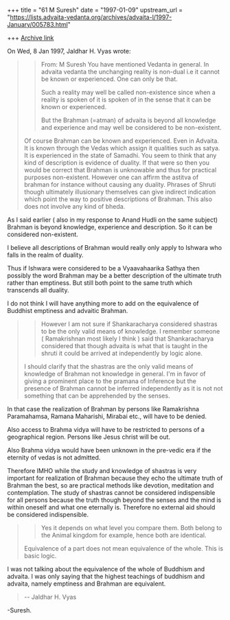 +++
title = "61 M Suresh"
date = "1997-01-09"
upstream_url = "https://lists.advaita-vedanta.org/archives/advaita-l/1997-January/005783.html"

+++
[Archive link](https://lists.advaita-vedanta.org/archives/advaita-l/1997-January/005783.html)

On Wed, 8 Jan 1997, Jaldhar H. Vyas wrote:

> > From: M Suresh <msuresh at INDIA.TI.COM>
> >   You have mentioned Vedanta in general. In advaita vedanta the
> unchanging
> >   reality is non-dual i.e it cannot be known or experienced. One can only
> >   be that.
> >
> >   Such a reality may well be called non-existence since when a reality is
> >   spoken of it is spoken of in the sense that it can be known or
> experienced.
> >
> >   But the Brahman (=atman) of advaita is beyond all knowledge and
> experience
> >   and may well be considered to be non-existent.
>
> Of course Brahman can be known and experienced.  Even in Advaita.  It is
> known through the Vedas which assign it qualities such as satya.  It is
> experienced in the state of Samadhi.  You seem to think that any kind of
> description is evidence of duality.  If that were so then you would be
> correct that Brahman is unknowable and thus for practical purposes
> non-existent.  However one can affirm the astitva of brahman for instance
> without causing any duality.  Phrases of Shruti though ultimately
> illusionary themselves can give indirect indication which point the way to
> positive descriptions of Brahman.  This also does not involve any kind of
> bheda.

As I said earlier  ( also in my response to Anand  Hudli on the same
subject) Brahman  is beyond  knowledge,  experience and description.
So it can be considered non-existent.

I believe  all descriptions  of Brahman would  really only  apply to
Ishwara who falls in the realm of duality.

Thus if  Ishwara were considered  to be a Vyaavahaarika  Sathya then
possibly  the  word Brahman  may  be  a  better description  of  the
ultimate truth  rather than emptiness.  But still both point  to the
same truth which transcends all duality.

I do not think  I will have anything more to  add on the equivalence
of Buddhist emptiness and advaitic Brahman.

> >   However I am not sure if Shankaracharya considered shastras to be the
> only
> >   valid means of knowledge. I remember someone ( Ramakrishnan most likely
> I
> >   think ) said that Shankaracharya considered that though advaita is what
> >   that is taught in the shruti it could be arrived at independently by
> logic
> >   alone.
>
> I should clarify that the shastras are the only valid means of knowledge of
> Brahman not knowledge in general.  I'm in favor of giving a prominent place
> to the pramana of Inference but the presence of Brahman cannot be inferred
> independently as it is not not something that can be apprehended by the
> senses.

In that case the realization  of Brahman by persons like Ramakrishna
Paramahamsa, Ramana Maharishi, Mirabai etc., will have to be denied.

Also access to Brahma vidya will have to be restricted to persons of
a geographical region.  Persons like Jesus christ will be out.

Also Brahma  vidya would have been  unknown in the pre-vedic  era if
the eternity of vedas is not admitted.

Therefore IMHO  while the  study and knowledge  of shastras  is very
important for realization of Brahman  because they echo the ultimate
truth of Brahman  the best,  so are practical methods like devotion,
meditation  and  contemplation.  The  study of  shastras  cannot  be
considered indispensible  for all  persons because the  truth though
beyond  the senses  and  the mind  is within  oneself  and what  one
eternally  is.  Therefore  no  external  aid  should  be  considered
indispensible.

> >
> >   Yes it depends on what level you compare them. Both belong to the
> Animal
> >   kingdom for example, hence both are identical.
>
> Equivalence of a part does not mean equivalence of the whole.  This is
> basic logic.

I was not talking about the equivalence of the whole of Buddhism and
advaita.  I was only saying  that the highest teachings  of buddhism
and advaita, namely emptiness and Brahman are equivalent.

> --
> Jaldhar H. Vyas

-Suresh.

